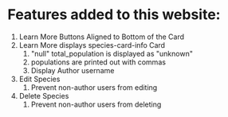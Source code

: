 # Features added to this website:
1. Learn More Buttons Aligned to Bottom of the Card
2. Learn More displays species-card-info Card
    1. "null" total_population is displayed as "unknown"
    2. populations are printed out with commas
    3. Display Author username
3. Edit Species
    1. Prevent non-author users from editing
4. Delete Species
    1. Prevent non-author users from deleting

